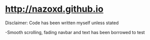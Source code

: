 # http://nazoxd.github.io
Disclaimer: Code has been written myself unless stated

-Smooth scrolling, fading navbar and text has been borrowed to test
